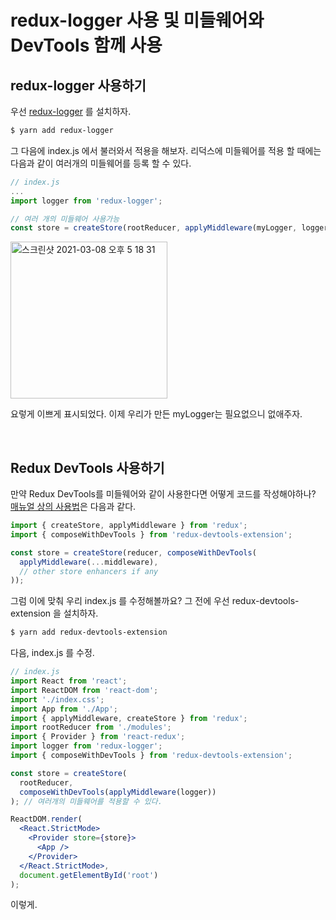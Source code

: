 # redux-logger 사용 및 미들웨어와 DevTools 함께 사용

## redux-logger 사용하기

우선 [redux-logger](https://github.com/LogRocket/redux-logger) 를 설치하자.

```bash
$ yarn add redux-logger
```

그 다음에 index.js 에서 불러와서 적용을 해보자. 리덕스에 미들웨어를 적용 할 때에는 다음과 같이 여러개의 미들웨어를 등록 할 수 있다.

```jsx
// index.js
...
import logger from 'redux-logger';

// 여러 개의 미들웨어 사용가능
const store = createStore(rootReducer, applyMiddleware(myLogger, logger));
```

<img width="251" alt="스크린샷 2021-03-08 오후 5 18 31" src="https://user-images.githubusercontent.com/59427983/110293766-5227eb00-8032-11eb-89dd-a827839babd8.png">

요렇게 이쁘게 표시되었다. 이제 우리가 만든 myLogger는 필요없으니 없애주자.

<br/>

## Redux DevTools 사용하기

만약 Redux DevTools를 미들웨어와 같이 사용한다면 어떻게 코드를 작성해야하나? [매뉴얼 상의 사용법](https://www.npmjs.com/package/redux-devtools-extension#usage)은 다음과 같다.

```jsx
import { createStore, applyMiddleware } from 'redux';
import { composeWithDevTools } from 'redux-devtools-extension';

const store = createStore(reducer, composeWithDevTools(
  applyMiddleware(...middleware),
  // other store enhancers if any
));
```

그럼 이에 맞춰 우리 index.js 를 수정해볼까요? 그 전에 우선 redux-devtools-extension 을 설치하자.

```bash
$ yarn add redux-devtools-extension
```

다음, index.js 를 수정.

```jsx
// index.js
import React from 'react';
import ReactDOM from 'react-dom';
import './index.css';
import App from './App';
import { applyMiddleware, createStore } from 'redux';
import rootReducer from './modules';
import { Provider } from 'react-redux';
import logger from 'redux-logger';
import { composeWithDevTools } from 'redux-devtools-extension';

const store = createStore(
  rootReducer,
  composeWithDevTools(applyMiddleware(logger))
); // 여러개의 미들웨어를 적용할 수 있다.

ReactDOM.render(
  <React.StrictMode>
    <Provider store={store}>
      <App />
    </Provider>
  </React.StrictMode>,
  document.getElementById('root')
);
```

이렇게.